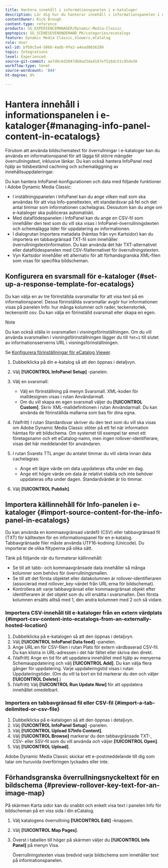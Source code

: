 ```yaml
---
title: Hantera innehåll i informationspanelen i e-kataloger
description: Lär dig hur du hanterar innehåll i informationspanelen i e-kataloger i Adobe Dynamic Media Classic.
contentOwner: Rick Brough
content-type: reference
products: SG_EXPERIENCEMANAGER/Dynamic-Media-Classic
geptopics: SG_SCENESEVENONDEMAND_PK/categories/ecatalogs
feature: Dynamic Media Classic,Viewers,eCatalog
role: User
exl-id: bfb9c5a4-5068-4adb-9fe2-a4ead8656289
topic: Integrations
level: Experienced
source-git-commit: ae7d0c6d3047d68ed3da4187ef516dc51c95de30
workflow-type: tm+mt
source-wordcount: '844'
ht-degree: 0%

---
```


# Hantera innehåll i informationspanelen i e-kataloger{#managing-info-panel-content-in-ecatalogs}

Förutom att använda bildschematext för överrullningar i e-kataloger kan du använda en informationspanel för att lägga till större mängder överrullningstext, inklusive länkar. Du kan också hantera InfoPanel med hjälp av tidsbestämd cachning och schemaläggning av innehållsuppdateringar.

Du kan hantera InfoPanel-konfigurationen och data med följande funktioner i Adobe Dynamic Media Classic:

* I inställningspanelen i InfoPanel kan du ange vilken mall som ska användas för att visa Info-paneltexten, ett standardsvar på fel och det antal timmar som informationen cachelagras. Dessutom kan du ange om e-kataloger ska publiceras automatiskt.
* Med dataflödespanelen i InfoPanel kan du ange en CSV-fil som innehåller den text som du vill ska visas i InfoPanel-överrullningstexten och schemalägga tider för uppdatering av informationen.
* I dialogrutan Importera metadata (hämtas från vyn Kartsidor) kan du importera en tabbavgränsad TXT-fil som innehåller överrullningstextinformation. Du kan använda det här TXT-alternativet eller dataflödespanelen med CSV-filalternativet för överrullningstexten.
* Vyn Kartsidor innehåller ett alternativ för att förhandsgranska XML-filen som visas för specifika bildscheman.

## Konfigurera en svarsmall för e-kataloger {#set-up-a-response-template-for-ecatalogs}

Du kan välja en av tre förinställda svarsmallar för att visa text på en informationspanel. Dessa förinställda svarsmallar avgör hur informationen visas på panelen Info: hur många kolumner och rader, teckenstorlek, teckensnitt osv. Du kan välja en förinställd svarsmall eller skapa en egen.

>[!NOTE]
>
>Du kan också ställa in svarsmallen i visningsförinställningen. Om du vill använda svarsmallen i visningsförinställningen lägger du till `fmt=1` till slutet av informationsserverns URL i visningsförinställningen.
>
>Se [Konfigurera förinställningar för eCatalog Viewer](setting-ecatalog-viewer-presets.md#setting_up_ecatalog_viewer_presets).

1. Dubbelklicka på din e-katalog så att den öppnas i detaljvyn.
1. Välj **[!UICONTROL InfoPanel Setup]** -panelen.
1. Välj en svarsmall:

   * Välj en förinställning på menyn Svarsmall. XML-koden för malldesignen visas i rutan Användarmall.
   * Om du vill skapa en egen svarsmall väljer du **[!UICONTROL Custom]**. Skriv XML-malldefinitionen i rutan Användarmall. Du kan använda de förinställda mallarna som bas för dina egna.

1. (Valfritt) I rutan Standardsvar skriver du den text som du vill ska visas om Adobe Dynamic Media Classic stöter på ett fel när information hämtas för ett bildschema. Om systemet till exempel tar emot ett företagsnamn och ett eCatalog-namn, men ingen rollover-identifierare, visas det här meddelandet för användaren.
1. I rutan Svarets TTL anger du antalet timmar du vill vänta innan data cachelagras:

   * Ange ett lägre värde om data uppdateras ofta under en dag.
   * Ange ett högre värde om data är relativt stabila och inte behöver uppdateras ofta under dagen. Standardvärdet är tio timmar.

1. Välj **[!UICONTROL Publish]**.

## Importera källinnehåll för Info-panelen i e-kataloger {#import-source-content-for-the-info-panel-in-ecatalogs}

Du kan använda en kommaavgränsad värdefil (CSV) eller tabbavgränsad fil (TXT) för källtexten för en informationspanel för en e-katalog. Tabbavgränsade filer måste använda UTF16-kodning (Unicode). Du importerar de olika filtyperna på olika sätt.

Tänk på följande när du formaterar källinnehåll:

* Se till att tabb- och kommaavgränsade data innehåller så många kolumner som behövs för överrullningsmallen.
* Se till att det första objektet eller datakolumnen är rollover-identifieraren (associerad med rollover_key-värdet från URL:erna för bildschemat).
* Kontrollera att varje tabbavgränsat eller kommaavgränsat objekt efter identifieraren är det objekt som du vill ersätta i svarsmallen. Den första kolumnen ersätts alltså med $1$, den andra kolumnen med $2$ och så vidare.

### Importera CSV-innehåll till e-kataloger från en extern värdplats {#import-csv-content-into-ecatalogs-from-an-externally-hosted-location}

1. Dubbelklicka på e-katalogen så att den öppnas i detaljvyn.
1. Välj **[!UICONTROL InfoPanel Data feed]** -panelen.
1. Ange URL:en för CSV-filen i rutan Plats för extern värdbaserad CSV-fil. Du kan klistra in URL-adressen i det här fältet eller skriva den direkt.
1. (Valfritt) Ange en tid för att uppdatera innehållet med hjälp av menyerna Schemauppdatering och välj **[!UICONTROL Add]**. Du kan välja flera gånger för uppdatering. Varje uppdateringstid visas i rutan Uppdateringstider. (Om du vill ta bort en tid markerar du den och väljer **[!UICONTROL Delete]**.)
1. (Valfritt) Välj **[!UICONTROL Run Update Now]** för att uppdatera innehållet omedelbart.

### Importera en tabbavgränsad fil eller CSV-fil {#import-a-tab-delimited-or-csv-file}

<!-- 

Comment Type: remark
Last Modified By: unknown unknown 
Last Modified Date: 

<p>SR changed this section 10/23/2012</p>

 -->

1. Dubbelklicka på e-katalogen så att den öppnas i detaljvyn.
1. Välj **[!UICONTROL InfoPanel Setup]** -panelen.
1. Välj **[!UICONTROL Upload S7Info Content]**.
1. Välj **[!UICONTROL Browse]** markerar du den tabbavgränsade TXT-, CSV- eller SSV-fil som du vill använda och väljer **[!UICONTROL Open]**.
1. Välj **[!UICONTROL Upload]**.

Adobe Dynamic Media Classic skickar ett e-postmeddelande till dig som talar om huruvida överföringen lyckades eller inte.

## Förhandsgranska överrullningsnyckeltext för en bildschema {#preview-rollover-key-text-for-an-image-map}

På skärmen Karta sidor kan du snabbt och enkelt visa text i panelen Info för bildscheman på en viss sida i din eCatalog.

1. Välj katalogens överrullning **[!UICONTROL Edit]** -knappen.
1. Välj **[!UICONTROL Map Pages]**.
1. Överst i tabellen till höger på skärmen väljer du **[!UICONTROL Info Panel]** på menyn Visa.

   Överrullningstexten visas bredvid varje bildschema som innehåller text på informationspanelen.
